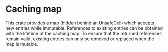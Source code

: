 Caching map
==========

This crate provides a map (hidden behind an UnsafeCell) which accepts new entries while immutable.
References to existing entries can be obtained with the lifetime of the caching map.
To ensure that the returned references remain valid, existing entries can only be removed or replaced
when the map is mutable.


